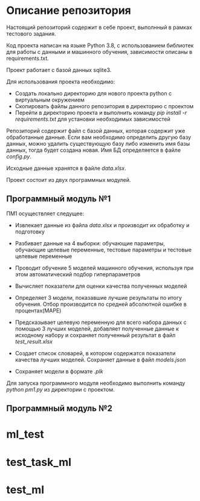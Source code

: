 # Описание репозитория

Настоящий репозиторий содержит в себе проект, выполнный в рамках тестового задания.

Код проекта написан на языке Python 3.8, с использованием библиотек для работы с данными и машинного обучения, зависимости
описаны в requirements.txt.

Проект работает с базой данных sqlite3.

Для использования проекта необходимо:

- Создать локально директорию для нового проекта python с виртуальным окружением
- Скопировать файлы данного репозитория в директорию с проектом
- Перейти в директорию проекта и выполнить команду _pip install -r requirements.txt_ для установки необходимых зависимостей

Репозиторий содержит файл с базой данных, которая содержит уже обработанные данные. Если вам необходимо определить другую базу
данных, можно удалить существующую базу либо изменить имя базы данных, тогда будет создана новая. Имя БД определяется в файле
_config.py_.

Исходные данные хранятся в файле _data.xlsx_.

Проект состоит из двух программных модулей.

## Программный модуль №1

ПМ1 осуществляет следущее:

- Извлекает данные из файла _data.xlsx_ и производит их обработку и подготовку
- Разбивает данные на 4 выборки: обучающие параметры, обучающие целевые переменные, тестовые параметры и тестовые целевые
  переменные
- Проводит обучение 5 моделей машинного обучения, используя при этом автоматический подбор гиперпараметров
- Вычисляет показатели для оценки качества полученных моделей
- Определяет 3 модели, показавшие лучшие результаты по итогу обучения. Отбор производится по средней абсолютной ошибке в
  процентах(MAPE)

- Предсказывает целевую переменную для всего набора данных с помощью 3 лучших моделей, добавляет полученные данные к исходному
  набору и сохраняет полученный результат в файл _test_result.xlsx_
- Создает список словарей, в котором содержатся показатели качества лучших моделей. Сохраняет данные в файл _models.json_
- Сохраняет модели в формате _.plk_

Для запуска программного модуля необходимо выполнить команду _python pm1.py_ из директории с проектом.

## Программный модуль №2

# ml_test
# test_task_ml
# test_ml
